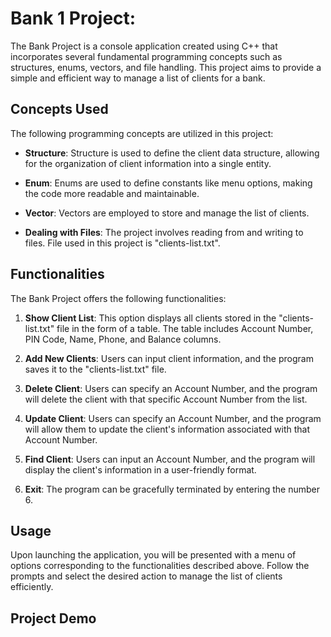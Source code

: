 # Bank 1 Project:

The Bank Project is a console application created using C++ that incorporates several fundamental programming concepts such as structures, enums, vectors, and file handling. This project aims to provide a simple and efficient way to manage a list of clients for a bank.

## Concepts Used

The following programming concepts are utilized in this project:

- **Structure**: Structure is used to define the client data structure, allowing for the organization of client information into a single entity.

- **Enum**: Enums are used to define constants like menu options, making the code more readable and maintainable.

- **Vector**: Vectors are employed to store and manage the list of clients.

- **Dealing with Files**: The project involves reading from and writing to files. File used in this project is "clients-list.txt".

## Functionalities

The Bank Project offers the following functionalities:

1. **Show Client List**: This option displays all clients stored in the "clients-list.txt" file in the form of a table. The table includes Account Number, PIN Code, Name, Phone, and Balance columns.

2. **Add New Clients**: Users can input client information, and the program saves it to the "clients-list.txt" file.

3. **Delete Client**: Users can specify an Account Number, and the program will delete the client with that specific Account Number from the list.

4. **Update Client**: Users can specify an Account Number, and the program will allow them to update the client's information associated with that Account Number.

5. **Find Client**: Users can input an Account Number, and the program will display the client's information in a user-friendly format.

6. **Exit**: The program can be gracefully terminated by entering the number 6.

## Usage

Upon launching the application, you will be presented with a menu of options corresponding to the functionalities described above. Follow the prompts and select the desired action to manage the list of clients efficiently.

## Project Demo
